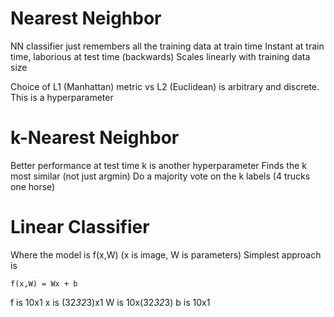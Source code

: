
# Nearest Neighbor

NN classifier just remembers all the training data at train time
Instant at train time, laborious at test time (backwards)
Scales linearly with training data size

Choice of L1 (Manhattan) metric vs L2 (Euclidean) is
arbitrary and discrete.  This is a hyperparameter

# k-Nearest Neighbor

Better performance at test time
k is another hyperparameter
Finds the k most similar (not just argmin)
Do a majority vote on the k labels (4 trucks one horse)

# Linear Classifier

Where the model is f(x,W) (x is image, W is parameters)
Simplest approach is 
```
f(x,W) = Wx + b
```
f is 10x1
x is (32*32*3)x1
W is 10x(32*32*3)
b is 10x1